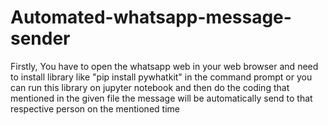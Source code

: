 # Automated-whatsapp-message-sender


Firstly, You have to open the whatsapp web in your web browser and need to install library like "pip install pywhatkit" in the command prompt or 
you can run this library on jupyter notebook and then do the coding that mentioned in the given file the message will be automatically send to that respective person on the mentioned time

